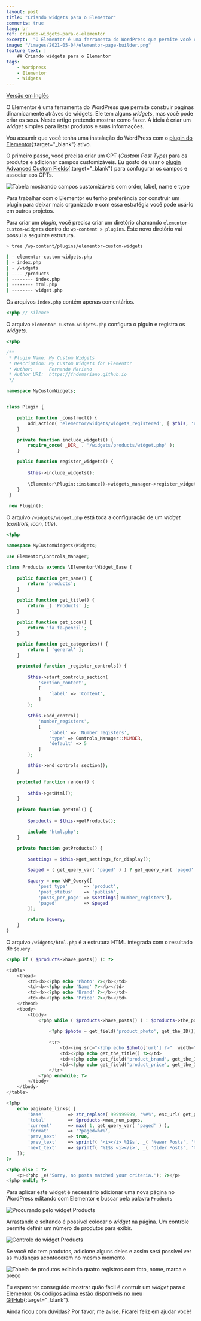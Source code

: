```yaml
---
layout: post
title: "Criando widgets para o Elementor"
comments: true
lang: br
ref: criando-widgets-para-o-elementor
excerpt:  "O Elementor é uma ferramenta do WordPress que permite você construir páginas dinamicamente atráves de widgets. Ele tem alguns widgets, mas você pode criar os seus. Neste artigo pretendo mostrar como fazer. A ideia é criar um widget simples para listar produtos e suas informações."
image: "/images/2021-05-04/elementor-page-builder.png"
feature_text: |
    ## Criando widgets para o Elementor
tags:
    - Wordpress
    - Elementor
    - Widgets
---
```


[Versão em Inglês]({{site.baseurl}}/2021/04/05/creating-elementor-widgets)

O Elementor é uma ferramenta do WordPress que permite construir páginas dinamicamente atráves de widgets. Ele tem alguns _widgets_, mas você pode criar os seus. Neste artigo pretendo mostrar como fazer. A ideia é criar um _widget_ simples para listar produtos e suas informações.

Vou assumir que você tenha uma instalação do WordPress com o [plugin do Elementor](https://elementor.com/){:target="_blank"} ativo.

O primeiro passo, você precisa criar um CPT (_Custom Post Type_) para os produtos e adicionar campos customizáveis. Eu gosto de usar o [plugin Advanced Custom Fields](https://www.advancedcustomfields.com/){:target="_blank"} para confugurar os campos e associar aos CPTs.

![Tabela mostrando campos customizáveis com order, label, name e type]({{site.baseurl}}/images/2021-05-04/fields.png)

Para trabalhar com o Elementor eu tenho preferência por construir um plugin para deixar mais organizado e com essa estratégia você pode usá-lo em outros projetos.

Para criar um _plugin_, você precisa criar um diretório chamando `elementor-custom-widgets` dentro de `wp-content > plugins`. Este novo diretório vai possui a seguinte estrutura.

```bash
> tree /wp-content/plugins/elementor-custom-widgets

| - elementor-custom-widgets.php
| - index.php 
| - /widgets
| ---- /products
| -------- index.php
| -------- html.php
| -------- widget.php

```

Os arquivos `index.php` contém apenas comentários.

```php
<?php // Silence
```

O arquivo `elementor-custom-widgets.php` configura o plguin e registra os _widgets_.

```php 
<?php 

/**
 * Plugin Name: My Custom Widgets
 * Description: My Custom Widgets for Elementor
 * Author:      Fernando Mariano
 * Author URI:  https://fndomariano.github.io
 */

namespace MyCustomWidgets;


class Plugin {

    public function _construct() {
		add_action( 'elementor/widgets/widgets_registered', [ $this, 'register_widgets' ] );		
	}

    private function include_widgets() {		        
		require_once( _DIR_ . '/widgets/products/widget.php' );        
	}

    public function register_widgets() {
		
        $this->include_widgets();
		        
		\Elementor\Plugin::instance()->widgets_manager->register_widget_type( new Widgets\Products() );
	}
 }

 new Plugin();
```

O arquivo `/widgets/widget.php` está toda a configuração de um _widget_ (_controls_, _icon_, _title_).

```php
<?php

namespace MyCustomWidgets\Widgets;

use Elementor\Controls_Manager;

class Products extends \Elementor\Widget_Base {
    
    public function get_name() {
		return 'products';
	}

    public function get_title() {
		return _( 'Products' );
	}

    public function get_icon() {
		return 'fa fa-pencil';
	}

    public function get_categories() {
		return [ 'general' ];
	}

    protected function _register_controls() {
		
		$this->start_controls_section(
			'section_content',
			[
				'label' => 'Content',
			]
		);

		$this->add_control(
			'number_registers',
			[
				'label' => 'Number registers',
				'type' => Controls_Manager::NUMBER,
				'default' => 5
			]
		);

		$this->end_controls_section();
	}

    protected function render() {
		
		$this->getHtml();
	}
    
	private function getHtml() {
		
		$products = $this->getProducts();

		include 'html.php';
	}
 
	private function getProducts() {

		$settings = $this->get_settings_for_display();

		$paged = ( get_query_var( 'paged' ) ) ? get_query_var( 'paged' ) : 1;

		$query = new \WP_Query([
			'post_type'      => 'product',
			'post_status'    => 'publish',
			'posts_per_page' => $settings['number_registers'],
			'paged'          => $paged
		]);

		return $query;
	}
}
```

O arquivo `/widgets/html.php` é a estrutura HTML integrada com o resultado de `$query`.

```php
<?php if ( $products->have_posts() ): ?>

<table>
    <thead>
        <td><b><?php echo 'Photo' ?></b></td>
        <td><b><?php echo 'Name' ?></b></td>
        <td><b><?php echo 'Brand' ?></b></td>
        <td><b><?php echo 'Price' ?></b></td>
    </thead>
    <tbody>
        <tbody>
            <?php while ( $products->have_posts() ) : $products->the_post();  ?>
                
                <?php $photo = get_field('product_photo', get_the_ID()); ?>

                <tr>
                    <td><img src="<?php echo $photo['url'] ?>"  width="<?php echo $photo['sizes']['thumbnail-width'] ?>" height="<?php echo $photo['sizes']['thumbnail-height'] ?>" /></td>
                    <td><?php echo get_the_title() ?></td>
                    <td><?php echo get_field('product_brand', get_the_ID()) ?></td>
                    <td><?php echo get_field('product_price', get_the_ID()) ?></td>
                </tr>
            <?php endwhile; ?>
        </tbody>
    </tbody>
</table>

<?php 
    echo paginate_links( [
        'base'         => str_replace( 999999999, '%#%', esc_url( get_pagenum_link( 999999999 ) ) ),
        'total'        => $products->max_num_pages,
        'current'      => max( 1, get_query_var( 'paged' ) ),
        'format'       => '?paged=%#%',
        'prev_next'    => true,
        'prev_text'    => sprintf( '<i></i> %1$s', _( 'Newer Posts', 'text-domain' ) ),
        'next_text'    => sprintf( '%1$s <i></i>', _( 'Older Posts', 'text-domain' ) ),
    ]); 
?>

<?php else : ?>
    <p><?php _e('Sorry, no posts matched your criteria.'); ?></p>
<?php endif; ?>
```
Para aplicar este widget é necessário adicionar uma nova página no WordPress editando com Elementor e buscar pela palavra `Products`

![Procurando pelo widget Products]({{site.baseurl}}/images/2021-05-04/elementor_search.png)

Arrastando e soltando é possivel colocar o _widget_ na página. Um controle permite definir um número de produtos para exibir.

![Controle do widget Products]({{site.baseurl}}/images/2021-05-04/elementor_control.png)

Se você não tem produtos, adicione alguns deles e assim será possível ver as mudanças acontecerem no mesmo momento.

![Tabela de produtos exibindo quatro registros com foto, nome, marca e preço]({{site.baseurl}}/images/2021-05-04/products.png)

Eu espero ter conseguido mostrar quão fácil é contruir um _widget_ para o Elementor. Os [códigos acima estão disponíveis no meu GitHub](https://github.com/fndomariano/elementor-custom-widgets){:target="_blank"}.

Ainda ficou com dúvidas? Por favor, me avise. Ficarei feliz em ajudar você!